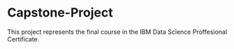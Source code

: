 # Capstone-Project

This project represents the final course in the IBM Data Science Proffesional Certificate.
